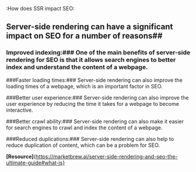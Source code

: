 :How does SSR impact SEO:

## Server-side rendering can have a significant impact on SEO for a number of reasons##

### Improved indexing:### One of the main benefits of server-side rendering for SEO is that it allows search engines to better index and understand the content of a webpage.

###Faster loading times:### Server-side rendering can also improve the loading times of a webpage, which is an important factor in SEO.

###Better user experience:### Server-side rendering can also improve the user experience by reducing the time it takes for a webpage to become interactive.

###Better crawl ability:### Server-side rendering can also make it easier for search engines to crawl and index the content of a webpage.

###Reduced duplications:### Server-side rendering can also help to reduce duplication of content, which can be a problem for SEO.

**[Resource]**{https://marketbrew.ai/server-side-rendering-and-seo-the-ultimate-guide#what-is}
